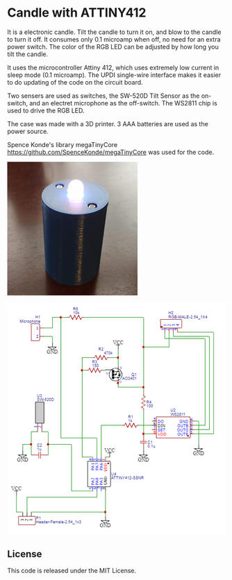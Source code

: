 # Candle with ATTINY412

It is a electronic candle. Tilt the candle to turn it on, and blow to the candle to turn it off. It consumes only 0.1 microamp when off, no need for an extra power switch. The color of the RGB LED can be adjusted by how long you tilt the candle. 

It uses the microcontroller Attiny 412, which uses extremely low current in sleep mode (0.1 microamp). The UPDI single-wire interface makes it easier to do updating of the code on the circuit board. 

Two sensers are used as switches, the SW-520D Tilt Sensor as the on-switch, and an electret microphone as the off-switch. The WS2811 chip is used to drive the RGB LED. 

The case  was made with a 3D printer.  3 AAA batteries are used as the power source. 

Spence Konde's library megaTinyCore https://github.com/SpenceKonde/megaTinyCore was used for the code.

![Circuit](https://raw.githubusercontent.com/qisun1/candle/main/candle.jpg)

![Circuit](https://raw.githubusercontent.com/qisun1/candle/main/candle_circuit.png)


## License

This code is released under the MIT License.